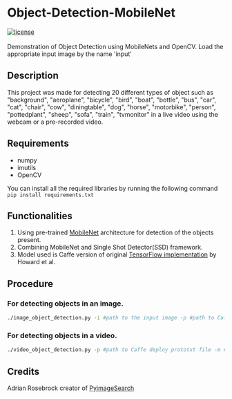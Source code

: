 # Object-Detection-MobileNet
[![license](https://img.shields.io/github/license/mashape/apistatus.svg)](LICENSE)<br><br>
Demonstration of Object Detection using MobileNets and OpenCV. Load the appropriate input image by the name 'input'
## Description
This project was made for detecting 20 different types of object such as "background", "aeroplane", "bicycle", "bird", "boat",
           "bottle", "bus", "car", "cat", "chair", "cow", "diningtable",
           "dog", "horse", "motorbike", "person", "pottedplant", "sheep",
           "sofa", "train", "tvmonitor" in a live video using the webcam or a pre-recorded video.<br>

## Requirements
- numpy
- imutils
- OpenCV

You can install all the required libraries by running the following command <br>
`pip install requirements.txt`
## Functionalities
1. Using pre-trained [MobileNet](https://arxiv.org/abs/1704.04861) architecture for detection of the objects present.
2. Combining MobileNet and Single Shot Detector(SSD) framework.
3. Model used is Caffe version of original [TensorFlow implementation](https://github.com/Zehaos/MobileNet) by Howard et al. 
## Procedure
### For detecting objects in an image.
```bash
./image_object_detection.py -i #path to the input image -p #path to Caffe deploy prototxt file -m #path to the Caffe pre-trained model
```
### For detecting objects in a video.
```bash
./video_object_detection.py -p #path to Caffe deploy prototxt file -m #path to the Caffe pre-trained model
```
## Credits
Adrian Rosebrock creator of [PyimageSearch](https://www.pyimagesearch.com) 
